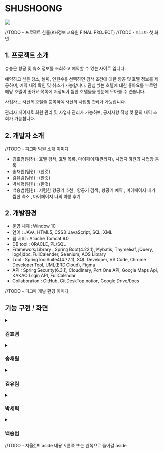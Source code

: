 # SHUSHOONG
<div>
 <article>
  <img src="https://github.com/user-attachments/assets/16d00583-9ed4-4fdf-8d21-e3e55d71c01a"/>
  <p>
   //TODO - 프로젝트 한줄(KH정보 교육원 FINAL PROJECT)
   //TODO - 피그마 첫 화면
  </p>
  
  <div>
   <h2>1. 프로젝트 소개</h2>
  </div>
  <p> 
   슈슝은 항공 및 숙소 정보를 조회하고 예약할 수 있는 사이트 입니다.

   예약하고 싶은 장소, 날짜, 인원수를 선택하면 검색 조건에 대한 항공 및 호텔 정보를 제공하며, 예약 내역 확인 및 취소가 가능합니다. 
   관심 있는 호텔에 대한 좋아요를 누르면 해당 호텔이 좋아요 목록에 저장되어 찜한 호텔들을 한눈에 모아볼 수 있습니다.
   
   사업자는 자신의 호텔을 등록하여 자신의 사업장 관리가 가능합니다.
   
   관리자 페이지로 회원 관리 및 사업자 관리가 가능하며, 공지사항 작성 및 문의 내역 조회가 가능합니다.

  </p>

  <div>
   <h2>2. 개발자 소개</h2>
  </div>
  <p>
   //TODO - 피그마 팀원 소개 이미지
  </p>
  <ul>
   <li>김효겸(팀장) : 호텔 검색, 호텔 목록, 마이페이지(관리자), 사업자 회원의 사업장 등록</li>
   <li>송채원(팀원) : (한것)</li>
   <li>김유림(팀원) : (한것)</li>
   <li>박세혁(팀원) : (한것)</li>
   <li>백승범(팀원) : 저렴한 항공기 추천  , 항공기 검색  , 항공기 예약 , 마이페이지 내가 찜한 숙소 , 마이페이지 나의 여행 후기</li>
  </ul>

  <div>
   <h2>2. 개발환경</h2>
   <ul>
    <li>운영 체제 : Window 10</li>
    <li>언어 : JAVA, HTML5, CSS3, JavaScript, SQL, XML</li>
    <li>웹 서버 : Apache Tomcat 9.0</li>
    <li>DB tool : ORACLE, PL/SQL</li>
    <li>Framework/Library : Spring Boot(4.22.1), Mybatis, Thymeleaf, jQuery, log4jdbc, FullCalender, Selenium, AOS    Library</li>
    <li>Tool : SpringToolSuite4(4.22.1), SQL Developer, VS Code, Chrome Developer Tool, UML(ERD Cloud), Figma</li>
    <li>API : Spring Security(6.3.1), Cloudinary, Port One API, Google Maps Api, KAKAO Login API, FullCalendar</li>
    <li>Collaboration : GitHub, Git DeskTop,notion, Google Drive/Docs</li>
   </ul>
  </div>
  <p>
   //TODO - 피그마 개발 환경 이미지
  </p>

  <div>
   <h2>기능 구현 / 화면</h2>
  </div>


  <details>
   <summary><h3>김효겸</h3></summary>
   
   <h3>1. 주요 기능 시현</h3>
   <p>호텔 검색</p>
   <img src="https://github.com/user-attachments/assets/5210041f-c436-4817-afd5-40671a96151a"/>
   <strong>지역, 날짜, 인원 선택 시 해당 조건에 맞는 호텔 목록 표시</strong>

   <h3>2. ERD</h3>
   <img src="https://github.com/user-attachments/assets/35e3d148-c51f-4a7f-85a5-1945b4e9f878"/>
   
   <h3>3. 플로우 차트</h3>
   <img src="https://github.com/user-attachments/assets/fb5c36d1-2ccc-4fa4-b516-8d089d51af50"/>

   <h3>4. 화면설계서</h3>
   <img src="https://github.com/user-attachments/assets/13f1f129-98fa-4833-93a2-44669520a6ff"/>

   <h3>6. 개발 이슈</h3>
   <img src="https://github.com/user-attachments/assets/163b6f0e-58b4-4edd-8af2-52fed34e861d"/>
   
   <img src="https://github.com/user-attachments/assets/125630b6-1ee3-4b2f-bcd3-25bd7e93c1cd"/>
   
  </details>

  
  <details>
   <summary><h3>송채원</h3></summary>
   
   <h3>1. 주요 기능 시현</h3>
   <p>기능이름 (ex. 로그인)</p>
   //TODO - 해당 사진 (선택)
   <strong>주요기능 설명</strong>
   <a>URL</a>

   <h3>2. ERD</h3>
   //TODO - 개인 ERD 사진
   
   <h3>3. 플로우 차트</h3>
   //TODO - 개인 플로우 차트 사진
   
   <h3>4. 화면설계서</h3>
   //TODO - 화면설계서 사진

   <h3>5. ClassDiagram</h3>
   //TODO - 클래스 다이어그램 사진

   <h3>6. 개발 이슈</h3>
   //TODO - 피그마 개발이슈 사진
  </details>

  
  <details>
   <summary><h3>김유림</h3></summary>
   
   <h3>1. 주요 기능 시현</h3>
   <p>기능이름 (ex. 로그인)</p>
   //TODO - 해당 사진 (선택)
   <strong>주요기능 설명</strong>
   <a>URL</a>

   <h3>2. ERD</h3>
   //TODO - 개인 ERD 사진
   
   <h3>3. 플로우 차트</h3>
   //TODO - 개인 플로우 차트 사진
   
   <h3>4. 화면설계서</h3>
   //TODO - 화면설계서 사진

   <h3>5. ClassDiagram</h3>
   //TODO - 클래스 다이어그램 사진

   <h3>6. 개발 이슈</h3>
   //TODO - 피그마 개발이슈 사진
  </details>

  
  <details>
   <summary><h3>박세혁</h3></summary>
   
   <h3>1. 주요 기능 시현</h3>
   <p>항공 목록</p>
   <img src="https://github.com/user-attachments/assets/1220d2f3-b01b-4fc2-87b4-2fd15980d438">
   <strong>주요기능 설명</strong>
   <a>URL</a>

   <h3>2. ERD</h3>
   <img src="https://github.com/user-attachments/assets/7dfd663f-279b-4b97-a362-fbc85d8d33d6">
   
   <h3>3. 플로우 차트</h3>
   <img src="https://github.com/user-attachments/assets/6c541ed3-1c64-4e22-9938-35a50d8bb00d">
   
   <h3>4. 화면설계서</h3>
   <img src="https://github.com/user-attachments/assets/a46b81dd-8397-4911-9bdc-8e6d87dd72fa">

   <h3>5. ClassDiagram</h3>
   //TODO - 클래스 다이어그램 사진

   <h3>6. 개발 이슈</h3>
   <img src="https://github.com/user-attachments/assets/cdb8d19f-a133-472e-be8c-7df5ae18b120">
   <img src="https://github.com/user-attachments/assets/23822224-dfa9-4d3b-b9b7-5ff61ce3f2e1">
  </details>





  
  <details>
   <summary><h3>백승범</h3></summary>
   
   <h3>1. 주요 기능 시현</h3>
   <p>기능이름 (ex. 로그인)</p>
   //TODO - 해당 사진 (선택)
  
   <h3>2. ERD</h3>
   <div><h3><li>항공</li></h3></div>
   <img src="https://github.com/user-attachments/assets/1076e9ad-d523-4a07-a507-df42eb33f5ae">
   <div><h3><li>마이페이지</li></h3></div>
   <img src="https://github.com/user-attachments/assets/4246e711-5b2e-4691-9c8a-3128f8b114fa">

   <h3>3. 플로우 차트</h3>
    <img src="https://github.com/user-attachments/assets/1064a42f-3cd6-4849-b023-093a0b824b00">
   
   
   <h3>4. 화면설계서</h3>
   <h3><li><strong>항공</strong></li></h3>
   <ol type="1">
    <li><strong>항공 메인 페이지( 항공 검색 + 항공 추천 )</strong></li>
     <img src="https://github.com/user-attachments/assets/7785daba-0f89-45b0-8cf9-6c9b587ff650">
     <img src="https://github.com/user-attachments/assets/515555ee-d9ba-4c92-836d-a48424377678">
    <li><strong>항공 결제 페이지( 예약자,탑승자 정보 입력 )</strong></li>
     <img src="https://github.com/user-attachments/assets/a9593173-8e57-4bef-9b39-38eb47b229ba">
     <img src="https://github.com/user-attachments/assets/1a553bd5-103c-4094-a72d-0f8527c9f2d1">
     <img src="https://github.com/user-attachments/assets/e72dd1ba-acdb-45bd-a46f-9a50bc28f180">
   </ol>
   <h3><li><strong>마이페이지</strong></li></h3>
   <ol type="1">
    <li><strong>내가 누른 호텔 페이지( 좋아요 누른 호텔 관리, 삭제 )</strong></li>
     <img src="https://github.com/user-attachments/assets/a6abb6a7-cdba-4980-ac2e-70c97985c941">
    <li><strong>내가 적은 리뷰 페이지( 적은 호텔 리뷰 관리 , 삭제 )</strong></li>
     <img src="https://github.com/user-attachments/assets/df5b5156-e64f-4422-bbe7-9e8a2f1ea6f0">
     <img src="https://github.com/user-attachments/assets/0dc3210f-aa06-4ef4-bb65-53d6da7abf05"> 
   </ol>
  
   <h3>5. ClassDiagram</h3>
   <img src="https://github.com/user-attachments/assets/4c28e6a8-51c8-46f1-be9b-40fb70482be0"> 
   
   <h3>6. 개발 이슈</h3>
  <h3><li><strong>항공</strong></li></h3>
   <ol type="1">
    <li><strong>항공 - 저렴한 항공기 추천</strong></li>
    <img src="https://github.com/user-attachments/assets/a0cb8df0-1001-4411-ad3f-b63942776fd2">
    <img src="https://github.com/user-attachments/assets/1aab29f7-af2c-463f-986e-06ec096d0dc3">
    <img src="https://github.com/user-attachments/assets/adf2d4ef-b25e-4d1a-a35d-259eaf509e71">
    <img src="https://github.com/user-attachments/assets/a84afc82-909d-4a93-881b-563a5762bbbe">
    <li><strong>항공 - 항공기 검색</strong></li>
    <img src="https://github.com/user-attachments/assets/5323339e-0ca6-4f26-8c64-68fda245d4f7">
    <img src="https://github.com/user-attachments/assets/8fe9f6ba-ce77-4277-bad2-1b3f423eaa6e">
    <li><strong>항공 - 탑승객 정보</strong></li>
    <img src="https://github.com/user-attachments/assets/4e4035d0-a96d-43dc-894f-3eb1c988efb7">
    <img src="https://github.com/user-attachments/assets/8be2ba95-4432-472f-90b0-dfac56fcb086">
    <img src="https://github.com/user-attachments/assets/6c873916-1f6e-49b7-94bc-0d2c609f88fd">
   </ol>
   
   <h3><li><strong>마이페이지</strong></li></h3>
   <br/>
   <ol>
    <li><strong>마이페이지 - 내가 적은 리뷰</strong></li>
    <img src="https://github.com/user-attachments/assets/55076d68-5571-45b6-83d0-219a66049790">
    <img src="https://github.com/user-attachments/assets/f7b707d5-6496-437a-91f5-537a194b9b82">
    <li><strong>마이페이지 - 나의 좋아요 페이지</strong></li>
    <img src="https://github.com/user-attachments/assets/39e50223-4ff2-4c1a-b7b2-9d3807daaabd">
   </ol>
    

   
   

   
  </details>

  
 </article>
</div>


<div>
 //TODO - 지울것!!! aside 내용 오른쪽 또는 왼쪽으로 들어갈 aside
 
 
</div>







